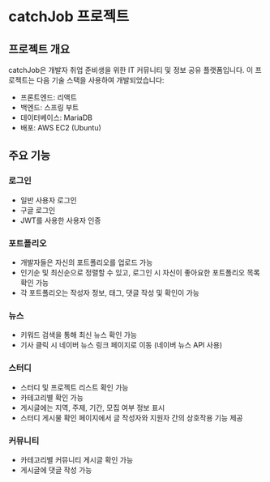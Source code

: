 # catchJob 프로젝트

## 프로젝트 개요

catchJob은 개발자 취업 준비생을 위한 IT 커뮤니티 및 정보 공유 플랫폼입니다. 이 프로젝트는 다음 기술 스택을 사용하여 개발되었습니다:

- 프론트엔드: 리액트
- 백엔드: 스프링 부트
- 데이터베이스: MariaDB
- 배포: AWS EC2 (Ubuntu)

## 주요 기능
### 로그인
- 일반 사용자 로그인
- 구글 로그인
- JWT를 사용한 사용자 인증

### 포트폴리오
- 개발자들은 자신의 포트폴리오를 업로드 가능
- 인기순 및 최신순으로 정렬할 수 있고, 로그인 시 자신이 좋아요한 포트폴리오 목록 확인 가능
- 각 포트폴리오는 작성자 정보, 태그, 댓글 작성 및 확인이 가능

### 뉴스
- 키워드 검색을 통해 최신 뉴스 확인 가능
- 기사 클릭 시 네이버 뉴스 링크 페이지로 이동 (네이버 뉴스 API 사용)

### 스터디
- 스터디 및 프로젝트 리스트 확인 가능
- 카테고리별 확인 가능
- 게시글에는 지역, 주제, 기간, 모집 여부 정보 표시
- 스터디 게시물 확인 페이지에서 글 작성자와 지원자 간의 상호작용 기능 제공

### 커뮤니티
- 카테고리별 커뮤니티 게시글 확인 가능
- 게시글에 댓글 작성 가능
